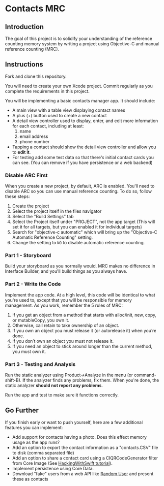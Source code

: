 # Contacts MRC

## Introduction

The goal of this project is to solidify your understanding of the reference counting memory system by writing a project using Objective-C and manual reference counting (MRC).

## Instructions

Fork and clone this repository.

You will need to create your own Xcode project. Commit regularly as you complete the requirements in this project.

You will be implementing a basic contacts manager app. It should include:

- A main view with a table view displaying contact names
- A plus (+) button used to create a new contact
- A detail view controller used to display, enter, and edit more information for each contact, including at least: 
    1. name 
    2. email address
    3. phone number
- Tapping a contact should show the detail view controller and allow you to **edit it**.
- For testing add some test data so that there's initial contact cards you can see. (You can remove if you have persistence or a web backend)

### Disable ARC First

When you create a new project, by default, ARC is enabled. You'll need to disable ARC so you can use manual reference counting. To do so, follow these steps:

1. Create the project
2. Select the project itself in the files navigator
3. Select the "Build Settings" tab
4. Select the Project itself under "PROJECT", not the app target (This will set it for all targets, but you can enabled it for individual targets)
5. Search for "objective-c automatic" which will bring up the "Objective-C Automatic Reference Counting" setting.
6. Change the setting to `NO` to disable automatic reference counting.

### Part 1 - Storyboard

Build your storyboard as you normally would. MRC makes no difference in Interface Builder, and you'll build things as you always have.

### Part 2 - Write the Code

Implement the app code. At a high level, this code will be identical to what you're used to, except that you will be responsible for memory management. As you work, remember the 5 rules of MRC:

1. If you get an object from a method that starts with alloc/init, new, copy, or mutableCopy, you own it.
2. Otherwise, call retain to take ownership of an object.
3. If you own an object you must release it (or autorelease it) when you’re done.
4. If you don’t own an object you must not release it.
5. If you need an object to stick around longer than the current method, you must own it.

### Part 3 - Testing and Analysis

Run the static analyzer using Product->Analyze in the menu (or command-shift-B). If the analyzer finds any problems, fix them. When you're done, the static analyzer **should not report any problems**.

Run the app and test to make sure it functions correctly.

## Go Further

If you finish early or want to push yourself, here are a few additional features you can implement:
- Add support for contacts having a photo. Does this effect memory usage as the app runs?
- Add an option to export the contact information as a "contacts.CSV" file to disk (comma separated file)
- Add an option to share a contact card using a CIQRCodeGenerator filter from Core Image (See [HackingWithSwift tutorial](https://www.hackingwithswift.com/example-code/media/how-to-create-a-qr-code)).
- Implement persistence using Core Data.
- Download "fake" users from a web API like [Random User](https://randomuser.me) and present these as contacts

